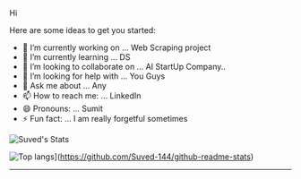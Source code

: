 
Hi

Here are some ideas to get you started:

 - 🔭 I’m currently working on ... Web Scraping project
 - 🌱 I’m currently learning ... DS
 - 👯 I’m looking to collaborate on ... AI StartUp Company..
 - 🤔 I’m looking for help with ... You Guys
 - 💬 Ask me about ... Any
 - 📫 How to reach me: ... LinkedIn
 - 😄 Pronouns: ... Sumit
 - ⚡ Fun fact: ...  I am really forgetful sometimes
 

![Suved's Stats](https://github-readme-stats.vercel.app/api?username=Suved-144&show_icons=true&theme=gruvbox)

![Top langs](https://github-readme-stats.vercel.app/api/top-langs/?username=Suved-144&layout=compact)](https://github.com/Suved-144/github-readme-stats)


















<hr>
